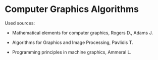 # Computer Graphics Algorithms

Used sources:

- Mathematical elements for computer graphics, Rogers D., Adams J.

- Algorithms for Graphics and Image Processing, Pavlidis T.

- Programming principles in machine graphics, Ammeral L.
